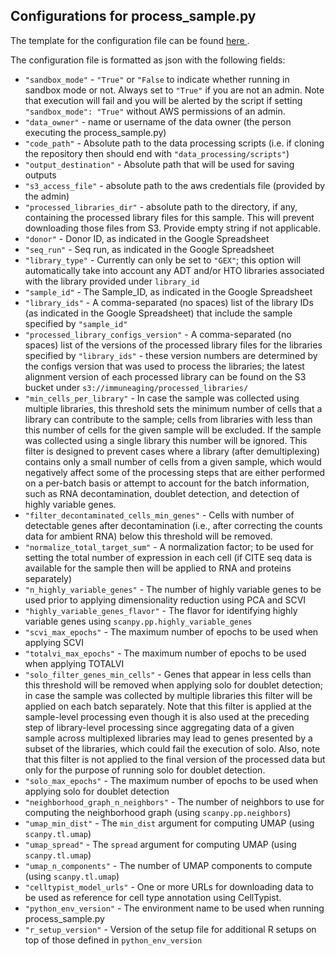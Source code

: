 ## Configurations for process_sample.py

The template for the configuration file can be found <a href="https://github.com/YosefLab/Immune-Aging-Data-Hub/tree/main/data_processing/configs_templates/process_sample.configs_file.example.txt">here </a>.

The configuration file is formatted as json with the following fields:

* `"sandbox_mode"` - `"True"` or `"False` to indicate whether running in sandbox mode or not. Always set to `"True"` if you are not an admin. Note that execution will fail and you will be alerted by the script if setting `"sandbox_mode": "True"` without AWS permissions of an admin.
* `"data_owner"` - name or username of the data owner (the person executing the process_sample.py)
* `"code_path"` - Absolute path to the data processing scripts (i.e. if cloning the repository then should end with `"data_processing/scripts"`)
* `"output_destination"` - Absolute path that will be used for saving outputs
* `"s3_access_file"` - absolute path to the aws credentials file (provided by the admin)
* `"processed_libraries_dir"` - absolute path to the directory, if any, containing the processed library files for this sample. This will prevent downloading those files from S3. Provide empty string if not applicable.
* `"donor"` - Donor ID, as indicated in the Google Spreadsheet
* `"seq_run"` - Seq run, as indicated in the Google Spreadsheet
* `"library_type"` - Currently can only be set to `"GEX"`; this option will automatically take into account any ADT and/or HTO libraries associated with the library provided under `library_id`
* `"sample_id"` - The Sample_ID, as indicated in the Google Spreadsheet
* `"library_ids"` - A comma-separated (no spaces) list of the library IDs (as indicated in the Google Spreadsheet) that include the sample specified by `"sample_id"`
* `"processed_library_configs_version"` - A comma-separated (no spaces) list of the versions of the processed library files for the libraries specified by `"library_ids"` - these version numbers are determined by the configs version that was used to process the libraries; the latest alignment version of each processed library can be found on the S3 bucket under `s3://immuneaging/processed_libraries/`
* `"min_cells_per_library"` - In case the sample was collected using multiple libraries, this threshold sets the minimum number of cells that a library can contribute to the sample; cells from libraries with less than this number of cells for the given sample will be excluded. If the sample was collected using a single library this number will be ignored. This filter is designed to prevent cases where a library (after demultiplexing) contains only a small number of cells from a given sample, which would negatively affect some of the processing steps that are either performed on a per-batch basis or attempt to account for the batch information, such as RNA decontamination, doublet detection, and detection of highly variable genes.
* `"filter_decontaminated_cells_min_genes"` - Cells with number of detectable genes after decontamination (i.e., after correcting the counts data for ambient RNA) below this threshold will be removed.
* `"normalize_total_target_sum"` - A normalization factor; to be used for setting the total number of expression in each cell (if CITE seq data is available for the sample then will be applied to RNA and proteins separately)
* `"n_highly_variable_genes"` - The number of highly variable genes to be used prior to applying dimensionality reduction using PCA and SCVI
* `"highly_variable_genes_flavor"` - The flavor for identifying highly variable genes using `scanpy.pp.highly_variable_genes`
* `"scvi_max_epochs"` - The maximum number of epochs to be used when applying SCVI
* `"totalvi_max_epochs"` - The maximum number of epochs to be used when applying TOTALVI
* `"solo_filter_genes_min_cells"` - Genes that appear in less cells than this threshold will be removed when applying solo for doublet detection; in case the sample was collected by multiple libraries this filter will be applied on each batch separately. Note that this filter is applied at the sample-level processing even though it is also used at the preceding step of library-level processing since aggregating data of a given sample across multiplexed libraries may lead to genes presented by a subset of the libraries, which could fail the execution of solo. Also, note that this filter is not applied to the final version of the processed data but only for the purpose of running solo for doublet detection.
* `"solo_max_epochs"` - The maximum number of epochs to be used when applying solo for doublet detection
* `"neighborhood_graph_n_neighbors"` - The number of neighbors to use for computing the neighborhood graph (using `scanpy.pp.neighbors`)
* `"umap_min_dist"` - The `min_dist` argument for computing UMAP (using `scanpy.tl.umap`)
* `"umap_spread"` - The `spread` argument for computing UMAP (using `scanpy.tl.umap`)
* `"umap_n_components"` - The number of UMAP components to compute (using `scanpy.tl.umap`)
* `"celltypist_model_urls"` - One or more URLs for downloading data to be used as reference for cell type annotation using CellTypist.
* `"python_env_version"` - The environment name to be used when running process_sample.py
* `"r_setup_version"` - Version of the setup file for additional R setups on top of those defined in `python_env_version`
